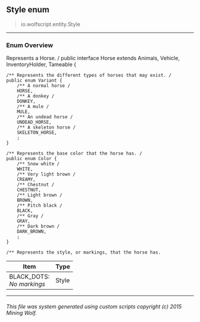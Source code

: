 ## Style __enum__

>io.wolfscript.entity.Style

---

### Enum Overview

Represents a Horse. /
public interface Horse extends Animals, Vehicle, InventoryHolder, Tameable {

    /** Represents the different types of horses that may exist. /
    public enum Variant {
        /** A normal horse /
        HORSE,
        /** A donkey /
        DONKEY,
        /** A mule /
        MULE,
        /** An undead horse /
        UNDEAD_HORSE,
        /** A skeleton horse /
        SKELETON_HORSE,
        ;
    }

    /** Represents the base color that the horse has. /
    public enum Color {
        /** Snow white /
        WHITE,
        /** Very light brown /
        CREAMY,
        /** Chestnut /
        CHESTNUT,
        /** Light brown /
        BROWN,
        /** Pitch black /
        BLACK,
        /** Gray /
        GRAY,
        /** Dark brown /
        DARK_BROWN,
        ;
    }

    /** Represents the style, or markings, that the horse has.

Item | Type   
--- | :--- 
BLACK_DOTS: <br> _No markings_ | Style



---



###### This file was system generated using custom scripts copyright (c) 2015 Mining Wolf.
	

